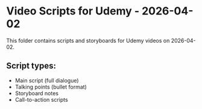 # Video Scripts for Udemy - 2026-04-02

This folder contains scripts and storyboards for Udemy videos on 2026-04-02.

## Script types:
- Main script (full dialogue)
- Talking points (bullet format)
- Storyboard notes
- Call-to-action scripts
